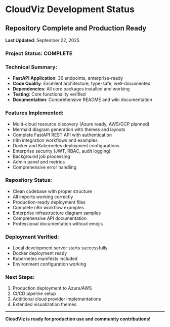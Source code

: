 # CloudViz Development Status

## Repository Complete and Production Ready

**Last Updated**: September 22, 2025

### Project Status: COMPLETE

### Technical Summary:
- **FastAPI Application**: 36 endpoints, enterprise-ready
- **Code Quality**: Excellent architecture, type-safe, well-documented
- **Dependencies**: All core packages installed and working
- **Testing**: Core functionality verified
- **Documentation**: Comprehensive README and wiki documentation

### Features Implemented:
- Multi-cloud resource discovery (Azure ready, AWS/GCP planned)
- Mermaid diagram generation with themes and layouts
- Complete FastAPI REST API with authentication
- n8n integration workflows and examples
- Docker and Kubernetes deployment configurations
- Enterprise security (JWT, RBAC, audit logging)
- Background job processing
- Admin panel and metrics
- Comprehensive error handling

### Repository Status:
- Clean codebase with proper structure
- All imports working correctly
- Production-ready deployment files
- Complete n8n workflow examples
- Enterprise infrastructure diagram samples
- Comprehensive API documentation
- Professional documentation without emojis

### Deployment Verified:
- Local development server starts successfully
- Docker deployment ready
- Kubernetes manifests included
- Environment configuration working

### Next Steps:
1. Production deployment to Azure/AWS
2. CI/CD pipeline setup
3. Additional cloud provider implementations
4. Extended visualization themes

---
**CloudViz is ready for production use and community contributions!**
